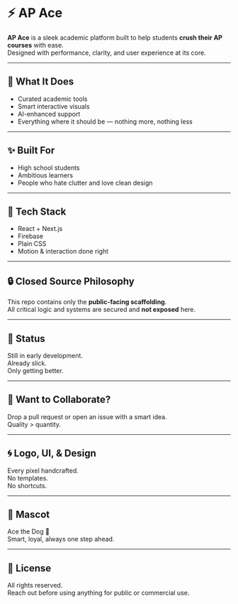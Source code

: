 # ⚡ AP Ace

**AP Ace** is a sleek academic platform built to help students **crush their AP courses** with ease.  
Designed with performance, clarity, and user experience at its core.

---

## 🧠 What It Does

- Curated academic tools  
- Smart interactive visuals  
- AI-enhanced support  
- Everything where it should be — nothing more, nothing less

---

## ✨ Built For

- High school students  
- Ambitious learners  
- People who hate clutter and love clean design

---

## 🚀 Tech Stack

- React + Next.js  
- Firebase  
- Plain CSS  
- Motion & interaction done right

---

## 🔒 Closed Source Philosophy

This repo contains only the **public-facing scaffolding**.  
All critical logic and systems are secured and **not exposed** here.

---

## 🧃 Status

Still in early development.  
Already slick.  
Only getting better.

---

## 🦾 Want to Collaborate?

Drop a pull request or open an issue with a smart idea.  
Quality > quantity.

---

## 🌀 Logo, UI, & Design

Every pixel handcrafted.  
No templates.  
No shortcuts.

---

## 🧸 Mascot

Ace the Dog 🐾  
Smart, loyal, always one step ahead.

---

## 🪪 License

All rights reserved.  
Reach out before using anything for public or commercial use.
